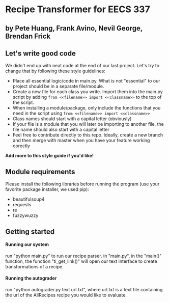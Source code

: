 # Recipe Transformer for EECS 337
## by Pete Huang, Frank Avino, Nevil George, Brendan Frick


## Let's write good code
We didn't end up with neat code at the end of our last project. Let's try to change that by following these style guidelines:

- Place all essential logic/code in main.py. What is not "essential" to our project should be in a separate file/module.
- Create a new file for each class you write. Import them into the main.py script by adding ```from <<filename>> import <<classname>>``` to the top of the script.
- When installing a module/package, only include the functions that you need in the script using ```from <<filename>> import <<classname>>```
- Class names should start with a capital letter (obviously)
- If your file is a module that you will later be importing to another file, the file name should also start with a capital letter
- Feel free to contribute directly to this repo. Ideally, create a new branch and then merge with master when you have your feature working corectly

__Add more to this style guide if you'd like!__

## Module requirements
Please install the following libraries before running the program (use your favorite package installer, we used pip):

- beautifulsoup4
- requests
- re
- fuzzywuzzy

## Getting started
#### Running our system
run "python main.py" to run our recipe parser.
in "main.py", in the "main()" function, the function "ti_get_link()" will open our text interface to create transformations of a recipe.

#### Running the autograder
run "python autograder.py text url.txt", where url.txt is a text file containing the url of the AllRecipes recipe you would like to evaluate.
